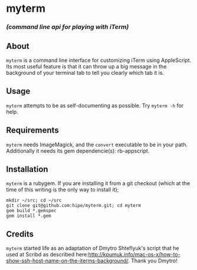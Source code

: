# myterm

### _(command line api for playing with iTerm)_

## About

`myterm` is a command line interface for customizing iTerm using AppleScript.  Its most useful feature is that it can throw up a big message in the background of your terminal tab to tell you clearly which tab it is.



## Usage

`myterm` attempts to be as self-documenting as possible.  Try `myterm -h` for help.



## Requirements

`myterm` needs ImageMagick, and the `convert` executable to be in your path.  Additionally it needs its gem dependencie(s): rb-appscript.



## Installation

`myterm` is a rubygem.  If you are installing it from a git checkout
(which at the time of this writing is the only way to install it);

    mkdir ~/src; cd ~/src
    git clone git@github.com:hipe/myterm.git; cd myterm
    gem build *.gemspec
    gem install *.gem



## Credits

`myterm` started life as an adaptation of Dmytro Shteflyuk's script that he used at Scribd as described  here:http://kpumuk.info/mac-os-x/how-to-show-ssh-host-name-on-the-iterms-background/.  Thank you Dmytro!
